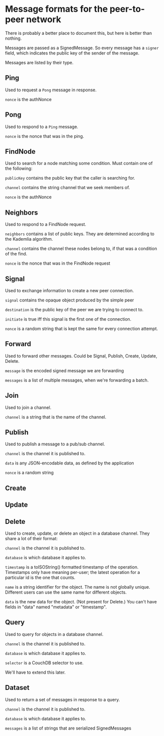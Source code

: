 # Message formats for the peer-to-peer network

There is probably a better place to document this, but here is better than nothing.

Messages are passed as a SignedMessage. So every message has a `signer` field, which
indicates the public key of the sender of the message.

Messages are listed by their type.

## Ping

Used to request a `Pong` message in response.

`nonce` is the authNonce

## Pong

Used to respond to a `Ping` message.

`nonce` is the nonce that was in the ping.

## FindNode

Used to search for a node matching some condition. Must contain one of the following:

`publicKey` contains the public key that the caller is searching for.

`channel` contains the string channel that we seek members of.

`nonce` is the authNonce

## Neighbors

Used to respond to a FindNode request.

`neighbors` contains a list of public keys. They are determined according to the
Kademlia algorithm.

`channel` contains the channel these nodes belong to, if that was a condition of the find.

`nonce` is the nonce that was in the FindNode request

## Signal

Used to exchange information to create a new peer connection.

`signal` contains the opaque object produced by the simple peer

`destination` is the public key of the peer we are trying to connect to.

`initiate` is true iff this signal is the first one of the connection.

`nonce` is a random string that is kept the same for every connection attempt.

## Forward

Used to forward other messages. Could be Signal, Publish, Create, Update, Delete.

`message` is the encoded signed message we are forwarding

`messages` is a list of multiple messages, when we're forwarding a batch.

## Join

Used to join a channel.

`channel` is a string that is the name of the channel.

## Publish

Used to publish a message to a pub/sub channel.

`channel` is the channel it is published to.

`data` is any JSON-encodable data, as defined by the application

`nonce` is a random string

## Create
## Update
## Delete

Used to create, update, or delete an object in a database channel. They share a lot
of their format:

`channel` is the channel it is published to.

`database` is which database it applies to.

`timestamp` is a toISOString() formatted timestamp of the operation. Timestamps only
have meaning per-user; the latest operation for a particular id is the one that counts.

`name` is a string identifier for the object. The name is not globally unique.
Different users can use the same name for different objects.

`data` is the new data for the object. (Not present for Delete.)
You can't have fields in "data" named "metadata" or "timestamp".

## Query

Used to query for objects in a database channel.

`channel` is the channel it is published to.

`database` is which database it applies to.

`selector` is a CouchDB selector to use.

We'll have to extend this later.

## Dataset

Used to return a set of messages in response to a query.

`channel` is the channel it is published to.

`database` is which database it applies to.

`messages` is a list of strings that are serialized SignedMessages
